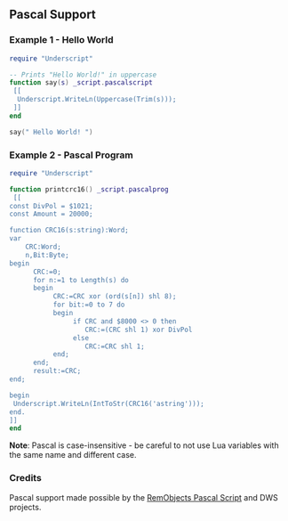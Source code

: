 ## Pascal Support

### Example 1 - Hello World

```lua
require "Underscript"

-- Prints "Hello World!" in uppercase
function say(s) _script.pascalscript
 [[
  Underscript.WriteLn(Uppercase(Trim(s)));
 ]]
end

say(" Hello World! ")
```

### Example 2 - Pascal Program

```lua
require "Underscript"

function printcrc16() _script.pascalprog
 [[
const DivPol = $1021;
const Amount = 20000;

function CRC16(s:string):Word; 
var 
    CRC:Word; 
    n,Bit:Byte; 
begin 
      CRC:=0; 
      for n:=1 to Length(s) do 
      begin 
           CRC:=CRC xor (ord(s[n]) shl 8); 
           for bit:=0 to 7 do 
           begin 
                if CRC and $8000 <> 0 then 
                   CRC:=(CRC shl 1) xor DivPol 
                else 
                   CRC:=CRC shl 1; 
           end; 
      end; 
      result:=CRC; 
end;

begin
 Underscript.WriteLn(IntToStr(CRC16('astring')));
end.
]]
end
```

**Note**: Pascal is case-insensitive - be careful to not use Lua variables with the same name and different case.

### Credits

Pascal support made possible by the [RemObjects Pascal Script](http://www.remobjects.com/) and DWS projects.